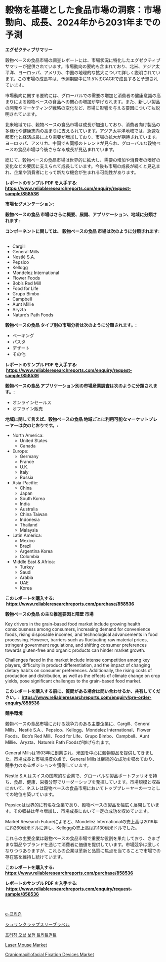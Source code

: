 <p><h1>穀物を基礎とした食品市場の洞察：市場動向、成長、2024年から2031年までの予測</h1></p><p><strong>エグゼクティブサマリー</strong></p>
<p><p>穀物ベースの食品市場の調査レポートには、市場状況に特化したエグゼクティブサマリーが提供されています。市場動向の要約も含まれており、北米、アジア太平洋、ヨーロッパ、アメリカ、中国の地理的な拡大について詳しく説明されています。この市場の成長率は、予測期間中に11.5%のCAGRで成長すると予想されています。</p><p>市場動向に関する要約には、グローバルでの需要の増加と消費者の健康意識の高まりによる穀物ベースの食品への関心の増加が挙げられます。また、新しい製品の開発やマーケティング戦略の変化など、市場に影響を与える要因についても説明されています。</p><p>北米地域では、穀物ベースの食品市場は成長が加速しており、消費者向け製品の多様化や健康志向の高まりに支えられています。アジア太平洋地域では、急速な都市化と経済成長により需要が増加しており、市場の拡大が期待されています。ヨーロッパ、アメリカ、中国でも同様のトレンドが見られ、グローバルな穀物ベースの食品市場は今後さらなる成長が見込まれています。</p><p>総じて、穀物ベースの食品市場は世界的に拡大し、需要の増加や消費者の嗜好の変化などの要因に支えられて成長しています。今後も市場の成長が続くと見込まれ、企業や消費者にとって新たな機会が生まれる可能性があります。</p></p>
<p><strong>レポートのサンプル PDF を入手する: <a href="https://www.reliableresearchreports.com/enquiry/request-sample/858536">https://www.reliableresearchreports.com/enquiry/request-sample/858536</a></strong></p>
<p><strong>市場セグメンテーション:</strong></p>
<p><strong> 穀物ベースの食品 市場はさらに概要、展開、アプリケーション、地域に分類されます :</strong></p>
<p><strong>コンポーネントに関しては、 穀物ベースの食品 市場は次のように分類されます: &nbsp;</strong></p>
<p><ul><li>Cargill</li><li>General Mills</li><li>Nestlé S.A.</li><li>Pepsico</li><li>Kellogg</li><li>Mondelez International</li><li>Flower Foods</li><li>Bob’s Red Mill</li><li>Food for Life</li><li>Grupo Bimbo</li><li>Campbell</li><li>Aunt Millie</li><li>Aryzta</li><li>Nature’s Path Foods</li></ul></p>
<p><strong> 穀物ベースの食品 タイプ別の市場分析は次のように分類されます。:</strong></p>
<p><ul><li>ベーキング</li><li>パスタ</li><li>デザート</li><li>その他</li></ul></p>
<p><strong>レポートのサンプル PDF を入手する: &nbsp;<a href="https://www.reliableresearchreports.com/enquiry/request-sample/858536">https://www.reliableresearchreports.com/enquiry/request-sample/858536</a></strong></p>
<p><strong> 穀物ベースの食品 アプリケーション別の市場産業調査は次のように分類されます。:</strong></p>
<p><ul><li>オンラインセールス</li><li>オフライン販売</li></ul></p>
<p><strong>地域に関して言えば、穀物ベースの食品 地域ごとに利用可能なマーケットプレーヤーは次のとおりです。:</strong></p>
<p><ul>
    <li>
        North America:
        <ul>
            <li>United States</li>
            <li>Canada</li>
        </ul>
    </li>
    <li>
        Europe:
        <ul>
            <li>Germany</li>
            <li>France</li>
            <li>U.K.</li>
            <li>Italy</li>
            <li>Russia</li>
        </ul>
    </li>
    <li>
        Asia-Pacific:
        <ul>
            <li>China</li>
            <li>Japan</li>
            <li>South Korea</li>
            <li>India</li>
            <li>Australia</li>
            <li>China Taiwan</li>
            <li>Indonesia</li>
            <li>Thailand</li>
            <li>Malaysia</li>
        </ul>
    </li>
    <li>
        Latin America:
        <ul>
            <li>Mexico</li>
            <li>Brazil</li>
            <li>Argentina Korea</li>
            <li>Colombia</li>
        </ul>
    </li>
    <li>
        Middle East & Africa:
        <ul>
            <li>Turkey</li>
            <li>Saudi</li>
            <li>Arabia</li>
            <li>UAE</li>
            <li>Korea</li>
        </ul>
    </li>
    </ul></p>
<p><strong>このレポートを購入する: &nbsp;<a href="https://www.reliableresearchreports.com/purchase/858536">https://www.reliableresearchreports.com/purchase/858536</a></strong></p>
<p><strong>穀物ベースの食品 の主な推進要因と障壁 市場</strong></p>
<p><p>Key drivers in the grain-based food market include growing health consciousness among consumers, increasing demand for convenience foods, rising disposable incomes, and technological advancements in food processing. However, barriers such as fluctuating raw material prices, stringent government regulations, and shifting consumer preferences towards gluten-free and organic products can hinder market growth. </p><p>Challenges faced in the market include intense competition among key players, difficulty in product differentiation, and the impact of changing dietary habits on consumer preferences. Additionally, the rising costs of production and distribution, as well as the effects of climate change on crop yields, pose significant challenges to the grain-based food market.</p></p>
<p><strong>このレポートを購入する前に、質問がある場合は問い合わせるか、共有してください。:&nbsp; <a href="https://www.reliableresearchreports.com/enquiry/pre-order-enquiry/858536">https://www.reliableresearchreports.com/enquiry/pre-order-enquiry/858536</a></strong></p>
<p><strong>競争環境</strong></p>
<p><p>穀物ベースの食品市場における競争力のある主要企業に、Cargill、General Mills、Nestlé S.A.、Pepsico、Kellogg、Mondelez International、Flower Foods、Bob’s Red Mill、Food for Life、Grupo Bimbo、Campbell、Aunt Millie、Aryzta、Nature’s Path Foodsが挙げられます。</p><p>General Millsは1903年に創業され、米国を中心に穀物製品を提供してきました。市場成長と市場規模の点で、General Millsは継続的な成功を収めており、競争力のあるポジションを獲得しています。</p><p>Nestlé S.A.はスイスの国際的な企業で、グローバルな製品ポートフォリオを持ち、食品、健康、栄養分野でリーダーシップを発揮しています。市場規模と収益において、ネスレは穀物ベースの食品市場においてトッププレーヤーの一つとしての地位を築いています。</p><p>Pepsicoは世界的に有名な企業であり、穀物ベースの製品を幅広く展開しています。その収益は年々増加し、市場成長において一定の成功を収めています。</p><p>Market Research Futureによると、Mondelez Internationalの売上高は2019年に約260億米ドルに達し、Kelloggの売上高は約130億米ドルでした。</p><p>これらの主要企業は穀物ベースの食品市場で重要な役割を果たしており、さまざまな製品やブランドを通じて消費者に価値を提供しています。市場競争は激しくなりつつありますが、これらの企業は革新と品質に焦点を当てることで市場での存在感を維持し続けています。</p></p>
<p><strong>このレポートを購入する: &nbsp; <a href="https://www.reliableresearchreports.com/purchase/858536">https://www.reliableresearchreports.com/purchase/858536</a></strong></p>
<p><strong>レポートのサンプル PDF を入手する: &nbsp;<a href="https://www.reliableresearchreports.com/enquiry/request-sample/858536">https://www.reliableresearchreports.com/enquiry/request-sample/858536</a></strong><strong></strong></p>
<p>&nbsp;</p>
<p><p><a href="https://github.com/vs2869dizt0/Market-Research-Report-List-1/blob/main/90954374432.md">e-프리즌</a></p><p><a href="https://github.com/oqoeusbvpadwjs08/Market-Research-Report-List-1/blob/main/46417634902.md">シュリンクラップスリーブラベル</a></p><p><a href="https://github.com/sougarounis/Market-Research-Report-List-3/blob/main/11076644431.md">프리징 오브 보행 트리트먼트</a></p><p><a href="https://github.com/nathandecarvalho/Market-Research-Report-List-2/blob/main/laser-mouse-market.md">Laser Mouse Market</a></p><p><a href="https://issuu.com/reportprime-2/docs/craniomaxillofacial-fixation-devices-market-size-2">Craniomaxillofacial Fixation Devices Market</a></p></p>